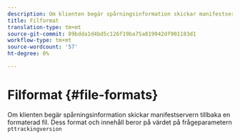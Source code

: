 ```yaml
---
description: Om klienten begär spårningsinformation skickar manifestservern tillbaka en formaterad fil. Formatet och innehållet beror på värdet för frågeparameterns paketversion
title: Filformat
translation-type: tm+mt
source-git-commit: 89bdda1d4bd5c126f19ba75a819942df901183d1
workflow-type: tm+mt
source-wordcount: '57'
ht-degree: 0%

---
```



# Filformat {#file-formats}

Om klienten begär spårningsinformation skickar manifestservern tillbaka en formaterad fil. Dess format och innehåll beror på värdet på frågeparametern `pttrackingversion`